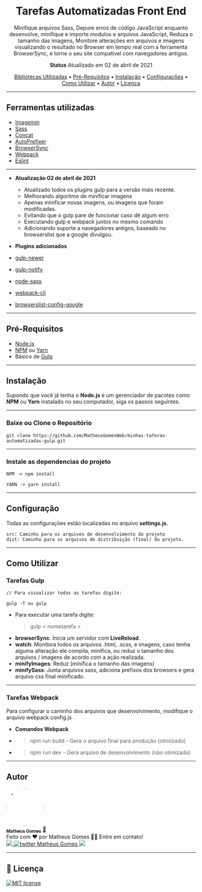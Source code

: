 <h1 align="center">
Tarefas Automatizadas Front End
</h1>

<p align="center">
  Minifique arquivos Sass, Depure erros de código JavaScript enquanto desenvolve, minifique e importe modulos e arquivos JavaScript, Reduza o tamanho das imagens, Monitore alterações em arquivos e imagens visualizando o resultado no Browser em tempo real com a ferramenta BrowserSync, e torne o seu site compativel com navegadores antigos. 
</p>

<p align="center"><b>Status</b> Atualizado em 02 de abril de 2021</p>

<p align="center">
 <a href="#bibliotecas-utilizadas">Bibliotecas Utilizadas</a> •
 <a href="#pré-requisitos">Pré-Requisitos</a> •
 <a href="#instalação">Instalação</a> • 
 <a href="#configuração">Configurações</a> • 
 <a href="#como-utilizar">Como Utilizar</a> • 
 <a href="#autor">Autor</a> • 
 <a href="#memo-licença">Licença</a>
</p>

---

## Ferramentas utilizadas

- [Imagemin](https://www.npmjs.com/package/gulp-imagemin)
- [Sass](https://www.npmjs.com/package/gulp-sass)
- [Concat](https://www.npmjs.com/package/gulp-concat)
- [AutoPrefixer](https://www.npmjs.com/package/gulp-autoprefixer)
- [BrowserSync](https://www.npmjs.com/package/browser-sync)
- [Webpack](https://webpack.js.org/)
- [Eslint](https://eslint.org/docs/user-guide/getting-started)

---

- **Atualização 02 de abril de 2021**
  - Atualizado todos os plugins gulp para a versão mais recente.
  - Melhorando algoritmo de minificar imagens
  - Apenas minificar novas imagens, ou imagens que foram modificadas.
  - Evitando que o gulp pare de funcionar caso dê algum erro
  - Executando gulp e webpack juntos no mesmo comando
  - Adicionando suporte a navegadores antigos, baseado no browserslist que a google divulgou.

- **Plugins adicionados**
- [gulp-newer](https://www.npmjs.com/package/gulp-newer)
- [gulp-notify](https://www.npmjs.com/package/gulp-notify)
- [node-sass](https://www.npmjs.com/package/node-sass)
- [webpack-cli](https://webpack.js.org/)
- [browserslist-config-google](https://www.npmjs.com/package/browserslist-config-google)


---

## Pré-Requisitos

- [Node.js](https://nodejs.org/en/)
- [NPM](https://www.npmjs.com/) ou [Yarn](https://yarnpkg.com/)
- Básico de [Gulp](https://gulpjs.com/)

---

## Instalação

Supondo que você já tenha o **Node.js** e um gerenciador de pacotes como **NPM** ou **Yarn** instalado no seu computador, siga os passos seguintes.

---

### Baixe ou Clone o Repositório

```
git clone https://github.com/MatheusGomesWeb/minhas-taferas-automatizadas-gulp.git
```

---

### Instale as dependencias do projeto

```
NPM -> npm install
```

```
YARN -> yarn install
```

---

## Configuração

Todas as configurações estão localizadas no arquivo **settings.js**.

```
src: Caminho para os arquivos de desenvolvimento do projeto
dist: Caminho para os arquivos de distribuição (final) do projeto.
```

---

## Como Utilizar

### Tarefas Gulp

```
// Para visualizar todas as tarefas digite:

gulp -T ou gulp
```

- Para executar uma tarefa digite:
  > gulp < nometarefa >
- **browserSync**: Inicia um servidor com **LiveReload**.
- **watch**: Monitora todos os arquivos .html, .scss, e imagens, caso tenha alguma alteração ele compila, minifica, ou reduz o tamanho dos arquivos / imagens de acordo com a ação realizada.
- **minifyImages**: Reduz (minifica o tamanho das imagens)
- **minifySass**: Junta arquivos sass, adiciona prefixos dos browsers e gera arquivo css final minificado.

---

### Tarefas Webpack

Para configurar o caminho dos arquivos que desenvolvimento, modifique o arquivo webpack.config.js

- **Comandos Webpack**

- > npm run build - Gera o arquivo final para produção (otimizado)
- > npm run dev - Gera arquivo de desenvolvimento (não otimizado)

---

## Autor

<a href="https://github.com/MatheusGomesWeb">
 <img style="border-radius: 50%; " src="https://avatars3.githubusercontent.com/u/12579898?s=96&v=4" width="100px; " alt=""/>
 <br />
 <sub><b>Matheus Gomes</b></sub></a> <a href="https://github.com/MatheusGomesWeb" title="Matheus Gomes Web">🚀</a>
 <br>
Feito com ❤️ por Matheus Gomes 👋🏽 Entre em contato!
<br>
<a href="https://www.linkedin.com/in/matheusgomes/" target="_blank">
<img src="https://img.shields.io/badge/-Matheus-blue?style=flat-square&logo=Linkedin&logoColor=white&link=https://www.linkedin.com/in/matheusgomes/"/>
 </a>
 <a href="https://twitter.com/MatheusGomesWeb" target="_blank">
<img alt="twitter Matheus Gomes" src="https://img.shields.io/badge/-@MatheusGomesWeb-%231ca0f1?style=flat-square&logo=twitter&logoColor=white&link=https://twitter.com/MatheusGomesWeb"/>
 </a>
 <a href="https://www.facebook.com/matheusgomesrdj/" target="_blank">
<img src="https://img.shields.io/badge/-MatheusGomes-%234267b2?style=flat-square&logo=facebook&logoColor=white&link=https://www.facebook.com/matheusgomesrdj/"/>
</a>

---

## :memo: Licença

[![MIT license](https://img.shields.io/badge/License-MIT-blue.svg)](https://lbesson.mit-license.org/)
